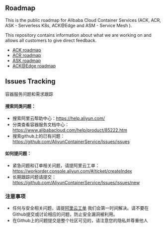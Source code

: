 ## Roadmap

This is the public roadmap for Alibaba Cloud Container Services (ACK, ACR, ASK - Serverless K8s, ACK@Edge and ASM - Service Mesh ).

This repository contains information about what we are working on and allows all customers to give direct feedback.

* [ACK roadmap](https://github.com/AliyunContainerService/roadmap/projects/1)
* [ACR roadmap](https://github.com/AliyunContainerService/roadmap/projects/3)
* [ASK roadmap](https://github.com/AliyunContainerService/roadmap/projects/4)
* [ACK@Edge roadmap](https://github.com/AliyunContainerService/roadmap/projects/5)


## Issues Tracking

容器服务问题和需求跟踪

#### 搜索同类问题：

* 搜索阿里云帮助中心：https://help.aliyun.com/
* 分类查看容器服务文档中心：https://www.alibabacloud.com/help/product/85222.htm
* 搜索github上的已有问题：https://github.com/AliyunContainerService/Issues/issues

#### 如何提问题：

* 紧急问题和订单相关问题，请提阿里云工单：https://workorder.console.aliyun.com/#/ticket/createIndex
* 长期跟踪问题请提交：https://github.com/AliyunContainerService/Issues/issues/new


### 注意事项
* 任何与安全相关问题，请提[阿里云工单](https://workorder.console.aliyun.com/#/ticket/createIndex) 我们会第一时间解决。请不要在Github提交或讨论相应的问题，防止安全漏洞被利用。
* 在Github上的问题提交是整个社区可见的，请注意您的隐私并尊重他人
